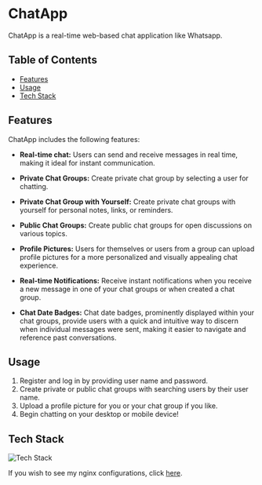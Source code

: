 # ChatApp

ChatApp is a real-time web-based chat application like Whatsapp.

## Table of Contents

- [Features](#features)
- [Usage](#usage)
- [Tech Stack](#tech-stack)

## Features

ChatApp includes the following features:

- **Real-time chat:** Users can send and receive messages in real time, making it ideal for instant communication.

- **Private Chat Groups:** Create private chat group by selecting a user for chatting.

- **Private Chat Group with Yourself:** Create private chat groups with yourself for personal notes, links, or reminders.

- **Public Chat Groups:** Create public chat groups for open discussions on various topics.

- **Profile Pictures:** Users for themselves or users from a group can upload profile pictures for a more personalized and visually appealing chat experience.

- **Real-time Notifications:** Receive instant notifications when you receive a new message in one of your chat groups or when created a chat group.
  
- **Chat Date Badges:** Chat date badges, prominently displayed within your chat groups, provide users with a quick and intuitive way to discern when individual messages were sent, making it easier to navigate and reference past conversations.



## Usage

1. Register and log in by providing user name and password.
2. Create private or public chat groups with searching users by their user name.
4. Upload a profile picture for you or your chat group if you like.
5. Begin chatting on your desktop or mobile device!

## Tech Stack
![Tech Stack](https://skillicons.dev/icons?i=dotnet,ts,angular,docker,githubactions&perline=6)

If you wish to see my nginx configurations, click [here](https://github.com/yusuf-cirak/yusufcirak.net-nginx).
